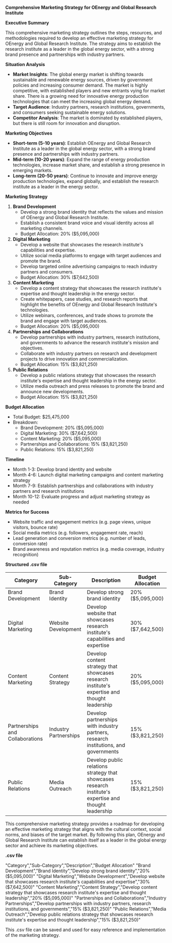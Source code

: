 **Comprehensive Marketing Strategy for OEnergy and Global Research Institute**

**Executive Summary**

This comprehensive marketing strategy outlines the steps, resources, and methodologies required to develop an effective marketing strategy for OEnergy and Global Research Institute. The strategy aims to establish the research institute as a leader in the global energy sector, with a strong brand presence and partnerships with industry partners.

**Situation Analysis**

* **Market Insights**: The global energy market is shifting towards sustainable and renewable energy sources, driven by government policies and increasing consumer demand. The market is highly competitive, with established players and new entrants vying for market share. There is a growing need for innovative energy production technologies that can meet the increasing global energy demand.
* **Target Audience**: Industry partners, research institutions, governments, and consumers seeking sustainable energy solutions.
* **Competitor Analysis**: The market is dominated by established players, but there is still room for innovation and disruption.

**Marketing Objectives**

* **Short-term (5-10 years)**: Establish OEnergy and Global Research Institute as a leader in the global energy sector, with a strong brand presence and partnerships with industry partners.
* **Mid-term (10-20 years)**: Expand the range of energy production technologies, increase market share, and establish a strong presence in emerging markets.
* **Long-term (20-50 years)**: Continue to innovate and improve energy production technologies, expand globally, and establish the research institute as a leader in the energy sector.

**Marketing Strategy**

1. **Brand Development**
	* Develop a strong brand identity that reflects the values and mission of OEnergy and Global Research Institute.
	* Establish a consistent brand voice and visual identity across all marketing channels.
	* Budget Allocation: 20% ($5,095,000)
2. **Digital Marketing**
	* Develop a website that showcases the research institute's capabilities and expertise.
	* Utilize social media platforms to engage with target audiences and promote the brand.
	* Develop targeted online advertising campaigns to reach industry partners and consumers.
	* Budget Allocation: 30% ($7,642,500)
3. **Content Marketing**
	* Develop a content strategy that showcases the research institute's expertise and thought leadership in the energy sector.
	* Create whitepapers, case studies, and research reports that highlight the benefits of OEnergy and Global Research Institute's technologies.
	* Utilize webinars, conferences, and trade shows to promote the brand and engage with target audiences.
	* Budget Allocation: 20% ($5,095,000)
4. **Partnerships and Collaborations**
	* Develop partnerships with industry partners, research institutions, and governments to advance the research institute's mission and objectives.
	* Collaborate with industry partners on research and development projects to drive innovation and commercialization.
	* Budget Allocation: 15% ($3,821,250)
5. **Public Relations**
	* Develop a public relations strategy that showcases the research institute's expertise and thought leadership in the energy sector.
	* Utilize media outreach and press releases to promote the brand and announce new developments.
	* Budget Allocation: 15% ($3,821,250)

**Budget Allocation**

* Total Budget: $25,475,000
* Breakdown:
	+ Brand Development: 20% ($5,095,000)
	+ Digital Marketing: 30% ($7,642,500)
	+ Content Marketing: 20% ($5,095,000)
	+ Partnerships and Collaborations: 15% ($3,821,250)
	+ Public Relations: 15% ($3,821,250)

**Timeline**

* Month 1-3: Develop brand identity and website
* Month 4-6: Launch digital marketing campaigns and content marketing strategy
* Month 7-9: Establish partnerships and collaborations with industry partners and research institutions
* Month 10-12: Evaluate progress and adjust marketing strategy as needed

**Metrics for Success**

* Website traffic and engagement metrics (e.g. page views, unique visitors, bounce rate)
* Social media metrics (e.g. followers, engagement rate, reach)
* Lead generation and conversion metrics (e.g. number of leads, conversion rate)
* Brand awareness and reputation metrics (e.g. media coverage, industry recognition)

**Structured .csv file**

| Category | Sub-Category | Description | Budget Allocation |
| --- | --- | --- | --- |
| Brand Development | Brand Identity | Develop strong brand identity | 20% ($5,095,000) |
| Digital Marketing | Website Development | Develop website that showcases research institute's capabilities and expertise | 30% ($7,642,500) |
| Content Marketing | Content Strategy | Develop content strategy that showcases research institute's expertise and thought leadership | 20% ($5,095,000) |
| Partnerships and Collaborations | Industry Partnerships | Develop partnerships with industry partners, research institutions, and governments | 15% ($3,821,250) |
| Public Relations | Media Outreach | Develop public relations strategy that showcases research institute's expertise and thought leadership | 15% ($3,821,250) |

This comprehensive marketing strategy provides a roadmap for developing an effective marketing strategy that aligns with the cultural context, social norms, and biases of the target market. By following this plan, OEnergy and Global Research Institute can establish itself as a leader in the global energy sector and achieve its marketing objectives.

**.csv file**

"Category","Sub-Category","Description","Budget Allocation"
"Brand Development","Brand Identity","Develop strong brand identity","20% ($5,095,000)"
"Digital Marketing","Website Development","Develop website that showcases research institute's capabilities and expertise","30% ($7,642,500)"
"Content Marketing","Content Strategy","Develop content strategy that showcases research institute's expertise and thought leadership","20% ($5,095,000)"
"Partnerships and Collaborations","Industry Partnerships","Develop partnerships with industry partners, research institutions, and governments","15% ($3,821,250)"
"Public Relations","Media Outreach","Develop public relations strategy that showcases research institute's expertise and thought leadership","15% ($3,821,250)"

This .csv file can be saved and used for easy reference and implementation of the marketing strategy.